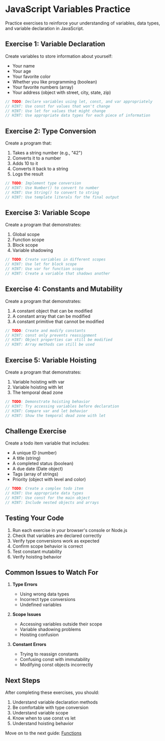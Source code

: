 # JavaScript Variables Practice

Practice exercises to reinforce your understanding of variables, data types, and variable declaration in JavaScript.

## Exercise 1: Variable Declaration
Create variables to store information about yourself:
- Your name
- Your age
- Your favorite color
- Whether you like programming (boolean)
- Your favorite numbers (array)
- Your address (object with street, city, state, zip)

```javascript
// TODO: Declare variables using let, const, and var appropriately
// HINT: Use const for values that won't change
// HINT: Use let for values that might change
// HINT: Use appropriate data types for each piece of information
```

## Exercise 2: Type Conversion
Create a program that:
1. Takes a string number (e.g., "42")
2. Converts it to a number
3. Adds 10 to it
4. Converts it back to a string
5. Logs the result

```javascript
// TODO: Implement type conversion
// HINT: Use Number() to convert to number
// HINT: Use String() to convert to string
// HINT: Use template literals for the final output
```

## Exercise 3: Variable Scope
Create a program that demonstrates:
1. Global scope
2. Function scope
3. Block scope
4. Variable shadowing

```javascript
// TODO: Create variables in different scopes
// HINT: Use let for block scope
// HINT: Use var for function scope
// HINT: Create a variable that shadows another
```

## Exercise 4: Constants and Mutability
Create a program that demonstrates:
1. A constant object that can be modified
2. A constant array that can be modified
3. A constant primitive that cannot be modified

```javascript
// TODO: Create and modify constants
// HINT: const only prevents reassignment
// HINT: Object properties can still be modified
// HINT: Array methods can still be used
```

## Exercise 5: Variable Hoisting
Create a program that demonstrates:
1. Variable hoisting with var
2. Variable hoisting with let
3. The temporal dead zone

```javascript
// TODO: Demonstrate hoisting behavior
// HINT: Try accessing variables before declaration
// HINT: Compare var and let behavior
// HINT: Show the temporal dead zone with let
```

## Challenge Exercise
Create a todo item variable that includes:
- A unique ID (number)
- A title (string)
- A completed status (boolean)
- A due date (Date object)
- Tags (array of strings)
- Priority (object with level and color)

```javascript
// TODO: Create a complex todo item
// HINT: Use appropriate data types
// HINT: Use const for the main object
// HINT: Include nested objects and arrays
```

## Testing Your Code

1. Run each exercise in your browser's console or Node.js
2. Check that variables are declared correctly
3. Verify type conversions work as expected
4. Confirm scope behavior is correct
5. Test constant mutability
6. Verify hoisting behavior

## Common Issues to Watch For

1. **Type Errors**
   - Using wrong data types
   - Incorrect type conversions
   - Undefined variables

2. **Scope Issues**
   - Accessing variables outside their scope
   - Variable shadowing problems
   - Hoisting confusion

3. **Constant Errors**
   - Trying to reassign constants
   - Confusing const with immutability
   - Modifying const objects incorrectly

## Next Steps

After completing these exercises, you should:
1. Understand variable declaration methods
2. Be comfortable with type conversion
3. Understand variable scope
4. Know when to use const vs let
5. Understand hoisting behavior

Move on to the next guide: [Functions](../03-functions/functions.md) 